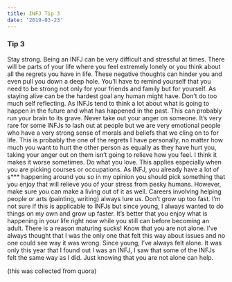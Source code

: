 ```yaml
---
title: INFJ Tip 3
date: '2019-03-23'
---
```


### Tip 3

Stay strong. Being an INFJ can be very difficult and stressful at times. There will be parts of your life where you feel extremely lonely or you think about all the regrets you have in life. These negative thoughts can hinder you and even pull you down a deep hole. You’ll have to remind yourself that you need to be strong not only for your friends and family but for yourself. As staying alive can be the hardest goal any human might have. Don’t do too much self reflecting. As INFJs tend to think a lot about what is going to happen in the future and what has happened in the past. This can probably run your brain to its grave. Never take out your anger on someone. It’s very rare for some INFJs to lash out at people but we are very emotional people who have a very strong sense of morals and beliefs that we cling on to for life. This is probably the one of the regrets I have personally, no matter how much you want to hurt the other person as equally as they have hurt you, taking your anger out on them isn’t going to relieve how you feel. I think it makes it worse sometimes. Do what you love. This applies especially when you are picking courses or occupations. As INFJ, you already have a lot of s\*\*\* happening around you so in my opinion you should pick something that you enjoy that will relieve you of your stress from pesky humans. However, make sure you can make a living out of it as well. Careers involving helping people or arts (painting, writing) always lure us. Don’t grow up too fast. I’m not sure if this is applicable to INFJs but since young, I always wanted to do things on my own and grow up faster. It’s better that you enjoy what is happening in your life right now while you still can before becoming an adult. There is a reason maturing sucks! Know that you are not alone. I’ve always thought that I was the only one that felt this way about issues and no one could see way it was wrong. Since young, I’ve always felt alone. It was only this year that I found out I was an INFJ, I saw that some of the INFJs felt the same way as I did. Just knowing that you are not alone can help.

(this was collected from quora)
